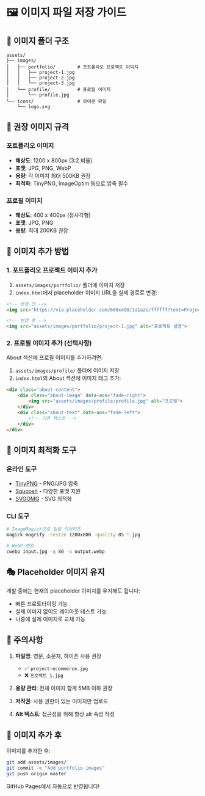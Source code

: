# 🖼️ 이미지 파일 저장 가이드

## 📁 이미지 폴더 구조

```
assets/
├── images/
│   ├── portfolio/        # 포트폴리오 프로젝트 이미지
│   │   ├── project-1.jpg
│   │   ├── project-2.jpg
│   │   └── project-3.jpg
│   └── profile/          # 프로필 이미지
│       └── profile.jpg
└── icons/                # 아이콘 파일
    └── logo.svg
```

## 🎨 권장 이미지 규격

### 포트폴리오 이미지
- **해상도**: 1200 x 800px (3:2 비율)
- **포맷**: JPG, PNG, WebP
- **용량**: 각 이미지 최대 500KB 권장
- **최적화**: TinyPNG, ImageOptim 등으로 압축 필수

### 프로필 이미지
- **해상도**: 400 x 400px (정사각형)
- **포맷**: JPG, PNG
- **용량**: 최대 200KB 권장

## 📝 이미지 추가 방법

### 1. 포트폴리오 프로젝트 이미지 추가

1. `assets/images/portfolio/` 폴더에 이미지 저장
2. `index.html`에서 placeholder 이미지 URL을 실제 경로로 변경:

```html
<!-- 변경 전 -->
<img src="https://via.placeholder.com/600x400/1a1a2e/ffffff?text=Project+1" alt="Project 1">

<!-- 변경 후 -->
<img src="assets/images/portfolio/project-1.jpg" alt="프로젝트 설명">
```

### 2. 프로필 이미지 추가 (선택사항)

About 섹션에 프로필 이미지를 추가하려면:

1. `assets/images/profile/` 폴더에 이미지 저장
2. `index.html`의 About 섹션에 이미지 태그 추가:

```html
<div class="about-content">
    <div class="about-image" data-aos="fade-right">
        <img src="assets/images/profile/profile.jpg" alt="프로필">
    </div>
    <div class="about-text" data-aos="fade-left">
        <!-- 기존 텍스트 -->
    </div>
</div>
```

## 🔄 이미지 최적화 도구

### 온라인 도구
- [TinyPNG](https://tinypng.com/) - PNG/JPG 압축
- [Squoosh](https://squoosh.app/) - 다양한 포맷 지원
- [SVGOMG](https://jakearchibald.github.io/svgomg/) - SVG 최적화

### CLI 도구
```bash
# ImageMagick으로 일괄 리사이즈
magick mogrify -resize 1200x800 -quality 85 *.jpg

# WebP 변환
cwebp input.jpg -q 80 -o output.webp
```

## 🎭 Placeholder 이미지 유지

개발 중에는 현재의 placeholder 이미지를 유지해도 됩니다:
- 빠른 프로토타이핑 가능
- 실제 이미지 없이도 레이아웃 테스트 가능
- 나중에 실제 이미지로 교체 가능

## 📌 주의사항

1. **파일명**: 영문, 소문자, 하이픈 사용 권장
   - ✅ `project-ecommerce.jpg`
   - ❌ `프로젝트 1.jpg`

2. **용량 관리**: 전체 이미지 합계 5MB 이하 권장

3. **저작권**: 사용 권한이 있는 이미지만 업로드

4. **Alt 텍스트**: 접근성을 위해 항상 alt 속성 작성

## 🚀 이미지 추가 후

이미지를 추가한 후:

```bash
git add assets/images/
git commit -m "Add portfolio images"
git push origin master
```

GitHub Pages에서 자동으로 반영됩니다!

